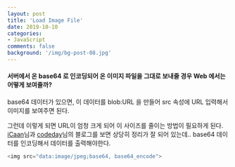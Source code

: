 ```yaml
---
layout: post
title: 'Load Image File'
date: 2019-10-10
categories:
- JavaScript
comments: false
background: '/img/bg-post-08.jpg'
---
```


#### 서버에서 온 base64 로 인코딩되어 온 이미지 파일을 그대로 보내줄 경우 Web 에서는 어떻게 보여줄까?

base64 데이터가 있으면, 이 데이터를 blob:URL 을 만들어 src 속성에 URL 입력해서 이미지를 보여주면 된다.

그런데 이렇게 되면 URL이 엄청 크게 되어 이 사이즈를 줄이는 방법이 필요하게 된다.
[iCaan][icaan]님과 [codeday][codeday]님의 블로그를 보면 상당히 정리가 잘 되어 있는데.. base64 데이터를 인코딩해서 데이터를 출력해야한다.

```js
<img src="data:image/jpeg;base64, base64_encode">
```

[icaan]: http://blog.naver.com/PostView.nhn?blogId=loverman85&logNo=221114631019&categoryNo=11&parentCategoryNo=0&viewDate=&currentPage=1&postListTopCurrentPage=1&from=search
[codeday]: https://codeday.me/ko/qa/20190306/7131.html
